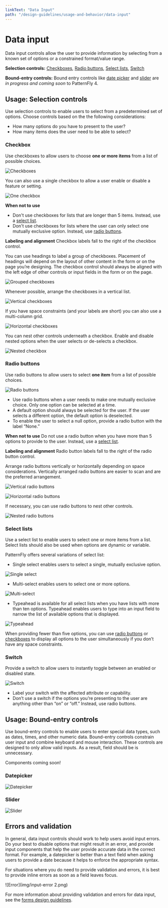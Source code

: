 ```yaml
---
linkText: "Data Input"
path: "/design-guidelines/usage-and-behavior/data-input"
---
```

# Data input
Data input controls allow the user to provide information by selecting from a known set of options or a constrained format/value range.  

**Selection controls:** [Checkboxes](#checkbox), [Radio buttons](#radio-buttons), [Select lists](#select-lists), [Switch](#switch)

**Bound-entry controls:** Bound entry controls like [date picker](#date-picker) and [slider](#slider) are _in progress and coming soon_ to PatternFly 4.

## Usage: Selection controls
Use selection controls to enable users to select from a predetermined set of options. Choose controls based on the the following considerations:
* How many options do you have to present to the user?
* How many items does the user need to be able to select?

### Checkbox
Use checkboxes to allow users to choose **one or more items** from a list of possible choices.

![Checkboxes](img/checkbox-vertical.png)

You can also use a single checkbox to allow a user enable or disable a feature or setting.

![One checkbox](img/one-checkbox.png)

**When not to use**
* Don't use checkboxes for lists that are longer than 5 items. Instead, use a [select list](#select-lists).
* Don't use checkboxes for lists where the user can only select one mutually exclusive option. Instead, use [radio buttons](#radio-buttons).

**Labeling and alignment**
Checkbox labels fall to the right of the checkbox control.

You can use headings to label a group of checkboxes. Placement of headings will depend on the layout of other content in the form or on the page you’re designing. The checkbox control should always be aligned with the left edge of other controls or input fields in the form or on the page.

![Grouped checkboxes](img/group-checkbox.png)

Whenever possible, arrange the checkboxes in a vertical list.

![Vertical checkboxes](img/vertical.png)

If you have space constraints (and your labels are short) you can also use a multi-column grid.

![Horizontal checkboxes](img/horizontal.png)

You can nest other controls underneath a checkbox. Enable and disable nested options when the user selects or de-selects a checkbox.

![Nested checkbox](img/nested-controls.png)

### Radio buttons
Use radio buttons to allow users to select **one item** from a list of possible choices.

![Radio buttons](img/radio.png)

* Use radio buttons when a user needs to make one mutually exclusive choice. Only one option can be selected at a time.
* A default option should always be selected for the user. If the user selects a different option, the default option is deselected.
* To enable the user to select a null option, provide a radio button with the label “None.”

**When not to use**
Do not use a radio button when you have more than 5 options to provide to the user. Instead, use a [select list](#select-lists).  

**Labeling and alignment**
Radio button labels fall to the right of the radio button control.

Arrange radio buttons vertically or horizontally depending on space considerations. Vertically arranged radio buttons are easier to scan and are the preferred arrangement.

![Vertical radio buttons](img/vertical-radio.png)

![Horizontal radio buttons](img/horizontal-radio.png)

If necessary, you can use radio buttons to nest other controls.

![Nested radio buttons](img/nested-radio.png)

### Select lists
Use a select list to enable users to select one or more items from a list. Select lists should also be used when options are dynamic or variable.

PatternFly offers several variations of select list:
* Single select enables users to select a single, mutually exclusive option.

![Single select](img/selectlist.png)

* Multi-select enables users to select one or more options.

![Multi-select](img/selectlist-multi.png)

* Typeahead is available for all select lists when you have lists with more than ten options. Typeahead enables users to type into an input field to narrow the list of available options that is displayed.

![Typeahead](img/typeahead.png)

When providing fewer than five options, you can use [radio buttons](#radio-buttons) or [checkboxes](#checkboxes) to display all options to the user simultaneously if you don’t have any space constraints.

### Switch
Provide a switch to allow users to instantly toggle between an enabled or disabled state.

![Switch](img/switch.png)

* Label your switch with the affected attribute or capability.
* Don’t use a switch if the options you’re presenting to the user are anything other than “on” or “off.” Instead, use radio buttons.

## Usage: Bound-entry controls
Use bound-entry controls to enable users to enter special data types, such as dates, times, and other numeric data. Bound-entry controls constrain user input and combine keyboard and mouse interaction. These controls are designed to only allow valid inputs. As a result, field should be is unnecessary.

Components coming soon!

### Datepicker
![Datepicker](img/datepicker.png)

### Slider
![Slider](img/slider.png)

## Errors and validation
In general, data input controls should work to help users avoid input errors. Do your best to disable options that might result in an error, and provide input components that help the user provide accurate data in the correct format. For example, a datepicker is better than a text field when asking users to provide a date because it helps to enforce the appropriate syntax.

For situations where you do need to provide validation and errors, it is best to provide inline errors as soon as a field leaves focus.

![Error](img/input-error 2.png)

For more information about providing validation and errors for data input, see the [forms design guidelines](/design-guidelines/usage-and-behavior/forms#provide-errors-and-validation).
